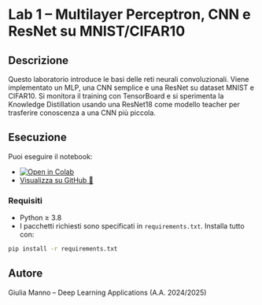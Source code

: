 # Lab 1 – Multilayer Perceptron, CNN e ResNet su MNIST/CIFAR10

## Descrizione

Questo laboratorio introduce le basi delle reti neurali convoluzionali. Viene implementato un MLP, una CNN semplice e una ResNet su dataset MNIST e CIFAR10. Si monitora il training con TensorBoard e si sperimenta la Knowledge Distillation usando una ResNet18 come modello teacher per trasferire conoscenza a una CNN più piccola.

## Esecuzione

Puoi eseguire il notebook:

- [![Open in Colab](https://colab.research.google.com/assets/colab-badge.svg)](https://colab.research.google.com/github/giuliamanno16/DLAppl_lab25/blob/main/Lab1-CNNs.ipynb)
- [Visualizza su GitHub 🔗](https://github.com/giuliamanno16/DLAppl_lab25/blob/main/Lab1-CNNs.ipynb)

### Requisiti

- Python ≥ 3.8
- I pacchetti richiesti sono specificati in `requirements.txt`. Installa tutto con:

```bash
pip install -r requirements.txt
```

## Autore

Giulia Manno – Deep Learning Applications (A.A. 2024/2025)
